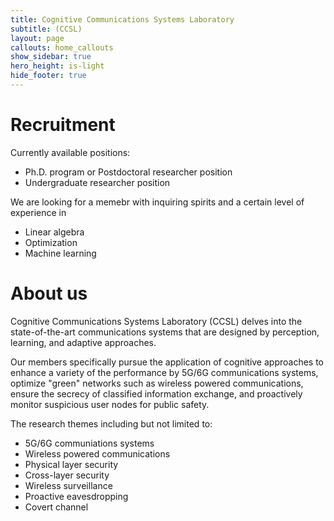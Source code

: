 ```yaml
---
title: Cognitive Communications Systems Laboratory
subtitle: (CCSL)
layout: page
callouts: home_callouts
show_sidebar: true
hero_height: is-light
hide_footer: true
---
```


# Recruitment

Currently available positions:
- Ph.D. program or Postdoctoral researcher position
- Undergraduate researcher position

We are looking for a memebr with inquiring spirits and a certain level of experience in
- Linear algebra
- Optimization
- Machine learning

# About us

Cognitive Communications Systems Laboratory (CCSL)
delves into the state-of-the-art communications systems that are designed by perception, learning, and adaptive approaches.

Our members specifically pursue the application of cognitive approaches to enhance a variety of the performance by 5G/6G communications systems, optimize "green" networks such as wireless powered communications, ensure the secrecy of classified information exchange, and proactively monitor suspicious user nodes for public safety.

The research themes including but not limited to:
- 5G/6G communiations systems
- Wireless powered communications
- Physical layer security
- Cross-layer security
- Wireless surveillance
- Proactive eavesdropping
- Covert channel